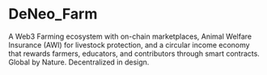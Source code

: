 # DeNeo_Farm
A Web3 Farming ecosystem with on-chain marketplaces, Animal Welfare Insurance (AWI) for livestock protection, and a circular income economy that rewards farmers, educators, and contributors through smart contracts. Global by Nature. Decentralized in design. 

